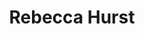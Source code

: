 ---
layout: post
title:  "Rebecca Hurst"
category: post
type:
siteurl: http://www.rebeccahurst.co.uk/
image: assets/img/rebecca-hurst.jpg
skills: 'HTML, CSS & Javascript'
---